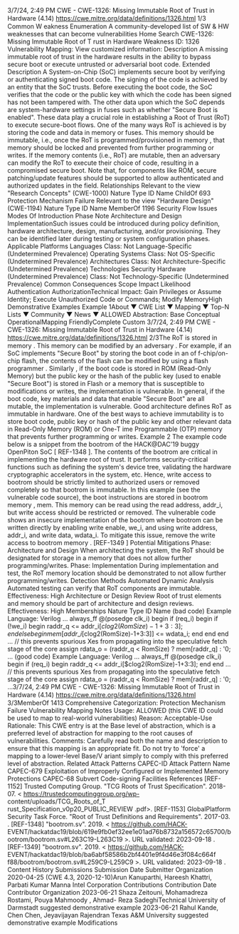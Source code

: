 3/7/24, 2:49 PM CWE - CWE-1326: Missing Immutable Root of Trust in Hardware (4.14)
https://cwe.mitre.org/data/deﬁnitions/1326.html 1/3
Common W eakness Enumeration
A community-developed list of SW & HW weaknesses that can become
vulnerabilities
Home Search
CWE-1326: Missing Immutable Root of T rust in Hardware
Weakness ID: 1326
Vulnerability Mapping: 
View customized information:
 Description
A missing immutable root of trust in the hardware results in the ability to bypass secure boot or execute untrusted or adversarial boot
code.
 Extended Description
A System-on-Chip (SoC) implements secure boot by verifying or authenticating signed boot code. The signing of the code is achieved
by an entity that the SoC trusts. Before executing the boot code, the SoC verifies that the code or the public key with which the code
has been signed has not been tampered with. The other data upon which the SoC depends are system-hardware settings in fuses
such as whether "Secure Boot is enabled". These data play a crucial role in establishing a Root of Trust (RoT) to execute secure-boot
flows.
One of the many ways RoT is achieved is by storing the code and data in memory or fuses. This memory should be immutable, i.e.,
once the RoT is programmed/provisioned in memory , that memory should be locked and prevented from further programming or
writes. If the memory contents (i.e., RoT) are mutable, then an adversary can modify the RoT to execute their choice of code,
resulting in a compromised secure boot.
Note that, for components like ROM, secure patching/update features should be supported to allow authenticated and authorized
updates in the field.
 Relationships
 Relevant to the view "Research Concepts" (CWE-1000)
Nature Type ID Name
ChildOf 693 Protection Mechanism Failure
 Relevant to the view "Hardware Design" (CWE-1194)
Nature Type ID Name
MemberOf 1196 Security Flow Issues
 Modes Of Introduction
Phase Note
Architecture and Design
ImplementationSuch issues could be introduced during policy definition, hardware architecture, design, manufacturing,
and/or provisioning. They can be identified later during testing or system configuration phases.
 Applicable Platforms
Languages
Class: Not Language-Specific (Undetermined Prevalence)
Operating Systems
Class: Not OS-Specific (Undetermined Prevalence)
Architectures
Class: Not Architecture-Specific (Undetermined Prevalence)
Technologies
Security Hardware (Undetermined Prevalence)
Class: Not Technology-Specific (Undetermined Prevalence)
 Common Consequences
Scope Impact Likelihood
Authentication
AuthorizationTechnical Impact: Gain Privileges or Assume Identity; Execute Unauthorized Code or Commands; Modify MemoryHigh
 Demonstrative Examples
Example 1About ▼ CWE List ▼ Mapping ▼ Top-N Lists ▼ Community ▼ News ▼
ALLOWED
Abstraction: Base
Conceptual OperationalMapping
FriendlyComplete Custom
3/7/24, 2:49 PM CWE - CWE-1326: Missing Immutable Root of Trust in Hardware (4.14)
https://cwe.mitre.org/data/deﬁnitions/1326.html 2/3The RoT is stored in memory . This memory can be modified by an adversary . For example, if an SoC implements "Secure Boot" by
storing the boot code in an of f-chip/on-chip flash, the contents of the flash can be modified by using a flash programmer . Similarly , if
the boot code is stored in ROM (Read-Only Memory) but the public key or the hash of the public key (used to enable "Secure Boot") is
stored in Flash or a memory that is susceptible to modifications or writes, the implementation is vulnerable.
In general, if the boot code, key materials and data that enable "Secure Boot" are all mutable, the implementation is vulnerable.
Good architecture defines RoT as immutable in hardware. One of the best ways to achieve immutability is to store boot code, public
key or hash of the public key and other relevant data in Read-Only Memory (ROM) or One-T ime Programmable (OTP) memory that
prevents further programming or writes.
Example 2
The example code below is a snippet from the bootrom of the HACK@DAC'19 buggy OpenPiton SoC [ REF-1348 ]. The contents of
the bootrom are critical in implementing the hardware root of trust.
It performs security-critical functions such as defining the system's device tree, validating the hardware cryptographic accelerators in
the system, etc. Hence, write access to bootrom should be strictly limited to authorized users or removed completely so that bootrom
is immutable. In this example (see the vulnerable code source), the boot instructions are stored in bootrom memory , mem. This
memory can be read using the read address, addr\_i, but write access should be restricted or removed.
The vulnerable code shows an insecure implementation of the bootrom where bootrom can be written directly by enabling write
enable, we\_i, and using write address, addr\_i, and write data, wdata\_i.
To mitigate this issue, remove the write access to bootrom memory . [REF-1349 ]
 Potential Mitigations
Phase: Architecture and Design
When architecting the system, the RoT should be designated for storage in a memory that does not allow further
programming/writes.
Phase: Implementation
During implementation and test, the RoT memory location should be demonstrated to not allow further programming/writes.
 Detection Methods
Automated Dynamic Analysis
Automated testing can verify that RoT components are immutable.
Effectiveness: High
Architecture or Design Review
Root of trust elements and memory should be part of architecture and design reviews.
Effectiveness: High
 Memberships
Nature Type ID Name
(bad code) Example Language: Verilog 
...
always\_ff @(posedge clk\_i) begin
if (req\_i) begin
if (!we\_i) begin
raddr\_q <= addr\_i[$clog2(RomSize)-1+3:3];
end else begin
mem[addr\_i[$clog2(RomSize)-1+3:3]] <= wdata\_i;
end
end
end
...
// this prevents spurious Xes from propagating into the speculative fetch stage of the core
assign rdata\_o = (raddr\_q < RomSize) ? mem[raddr\_q] : '0;
...
(good code) Example Language: Verilog 
...
always\_ff @(posedge clk\_i) begin
if (req\_i) begin
raddr\_q <= addr\_i[$clog2(RomSize)-1+3:3];
end
end
...
// this prevents spurious Xes from propagating into the speculative fetch stage of the core
assign rdata\_o = (raddr\_q < RomSize) ? mem[raddr\_q] : '0;
...3/7/24, 2:49 PM CWE - CWE-1326: Missing Immutable Root of Trust in Hardware (4.14)
https://cwe.mitre.org/data/deﬁnitions/1326.html 3/3MemberOf 1413 Comprehensive Categorization: Protection Mechanism Failure
 Vulnerability Mapping Notes
Usage: ALLOWED (this CWE ID could be used to map to real-world vulnerabilities)
Reason: Acceptable-Use
Rationale:
This CWE entry is at the Base level of abstraction, which is a preferred level of abstraction for mapping to the root causes of
vulnerabilities.
Comments:
Carefully read both the name and description to ensure that this mapping is an appropriate fit. Do not try to 'force' a mapping to a
lower-level Base/V ariant simply to comply with this preferred level of abstraction.
 Related Attack Patterns
CAPEC-ID Attack Pattern Name
CAPEC-679 Exploitation of Improperly Configured or Implemented Memory Protections
CAPEC-68 Subvert Code-signing Facilities
 References
[REF-1152] Trusted Computing Group. "TCG Roots of Trust Specification". 2018-07. < https://trustedcomputinggroup.org/wp-
content/uploads/TCG\_Roots\_of\_T rust\_Specification\_v0p20\_PUBLIC\_REVIEW .pdf>.
[REF-1153] GlobalPlatform Security Task Force. "Root of Trust Definitions and Requirements". 2017-03.
.
[REF-1348] "bootrom.sv". 2019. < https://github.com/HACK-
EVENT/hackatdac19/blob/619e9fb0ef32ee1e01ad76b8732a156572c65700/bootrom/bootrom.sv#L263C19-L263C19 >. URL
validated: 2023-09-18 .
[REF-1349] "bootrom.sv". 2019. < https://github.com/HACK-
EVENT/hackatdac19/blob/ba6abf58586b2bf4401e9f4d46e3f084c664f f88/bootrom/bootrom.sv#L259C9-L259C9 >. URL validated:
2023-09-18 .
 Content History
 Submissions
Submission Date Submitter Organization
2020-04-25
(CWE 4.3, 2020-12-10)Arun Kanuparthi, Hareesh Khattri, Parbati Kumar Manna Intel Corporation
 Contributions
Contribution Date Contributor Organization
2023-06-21 Shaza Zeitouni, Mohamadreza Rostami, Pouya Mahmoody , Ahmad-
Reza SadeghiTechnical University of
Darmstadt
suggested demonstrative example
2023-06-21 Rahul Kande, Chen Chen, Jeyavijayan Rajendran Texas A&M University
suggested demonstrative example
 Modifications
